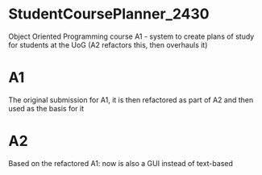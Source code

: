 # StudentCoursePlanner_2430
Object Oriented Programming course A1 - system to create plans of study for students at the UoG (A2 refactors this, then overhauls it)

# A1
The original submission for A1, it is then refactored as part of A2 and then used as the basis for it

# A2
Based on the refactored A1: now is also a GUI instead of text-based
